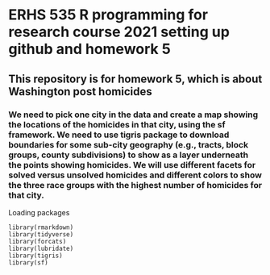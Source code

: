 # ERHS 535 R programming for research course 2021 setting up github and homework 5

## This repository is for homework 5, which is about Washington post homicides

### We need to pick one city in the data and create a map showing the locations of the homicides in that city, using the sf framework. We need to use tigris package to download boundaries for some sub-city geography (e.g., tracts, block groups, county subdivisions) to show as a layer underneath the points showing homicides. We will use different facets for solved versus unsolved homicides and different colors to show the three race groups with the highest number of homicides for that city. 

Loading packages

```{r, message=FALSE, warning=FALSE, error=FALSE}
library(rmarkdown)
library(tidyverse)
library(forcats)
library(lubridate)
library(tigris)
library(sf)
